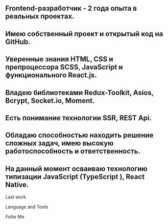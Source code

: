 ## Frontend-разработчик - 2 года опыта в реальных проектах.
## Имею собственный проект и открытый код на GitHub.
## Уверенные знания HTML, CSS и препроцессора SCSS, JavaScript и функционального React.js.
## Владею библиотеками Redux-Toolkit, Asios, Bcrypt, Socket.io, Moment.
## Есть понимание технологии SSR, REST Api.
## Обладаю способностью находить решение сложных задач, имею высокую работоспособность и ответственность.
## На данный момент осваиваю технологию типизации JavaScript (TypeScript ), React Native.

Last work

Language and Tools

Follw Me
